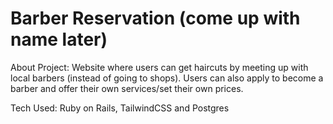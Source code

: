 # Barber Reservation (come up with name later)

About Project:
Website where users can get haircuts by meeting up with local barbers (instead of going to shops). Users can also apply to become a barber and offer their own services/set their own prices.

Tech Used:
Ruby on Rails, TailwindCSS and Postgres
